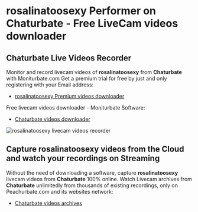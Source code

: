 # rosalinatoosexy Performer on Chaturbate - Free LiveCam videos downloader

## Chaturbate Live Videos Recorder

Monitor and record livecam videos of **rosalinatoosexy** from **Chaturbate** with Moniturbate.com
Get a premium trial for free by just and only registering with your Email address:
* [rosalinatoosexy Premium videos downloader](https://moniturbate.com/request-demo-licence-key.html)

Free livecam videos downloader - Moniturbate Software:
* [Chaturbate videos downloader](https://moniturbate.com/moniturbate-download-software.html)

![rosalinatoosexy livecam videos recorder](https://peachurnet.com/templates/moniturbate-software.png)


## Capture rosalinatoosexy videos from the Cloud and watch your recordings on Streaming

Without the need of downloading a software, capture **rosalinatoosexy** livecam videos from **Chaturbate** 100% online.
Watch Livecam archives from **Chaturbate** unlimitedly from thousands of existing recordings, only on Peachurbate.com and its websites network:
* [Chaturbate videos archives](https://peachurnet.com/)